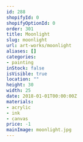 ```yaml
---
id: 288
shopifyId: 0
shopifyOptionId: 0
order: 301
title: Moonlight
slug: moonlight
url: art-works/moonlight
aliases: []
categories:
- painting
inStock: false
isVisible: true
location: ""
height: 30
width: 25
date: 2018-01-01T00:00:00Z
materials:
- acrylic
- ink
- canvas
price: -1
mainImage: moonlight.jpg
---
```

